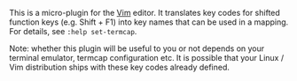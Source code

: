 This is a micro-plugin for the [Vim](https://www.vim.org/) editor. It translates
key codes for shifted function keys (e.g. Shift + F1) into key names that can
be used in a mapping. For details, see `:help set-termcap`.

Note: whether this plugin will be useful to you or not depends on your terminal
emulator, termcap configuration etc. It is possible that your Linux / Vim
distribution ships with these key codes already defined.
